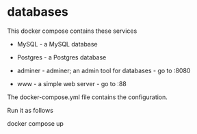 # databases

This docker compose contains these services

* MySQL - a MySQL database

* Postgres - a Postgres database

* adminer - adminer; an admin tool for databases - go to <hostname>:8080

* www - a simple web server - go to <hostname>:88

The docker-compose.yml file contains the configuration.

Run it as follows

docker compose up

